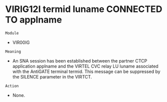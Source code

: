 # VIRIG12I termid luname CONNECTED TO applname

`Module`
- VIR00IG

`Meaning`
- An SNA session has been established between the partner CTCP application applname and the VIRTEL CVC relay LU luname associated with the AntiGATE terminal termid. This message can be suppressed by the SILENCE parameter in the VIRTCT.

`Action`
- None.
